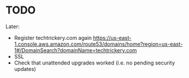 


# TODO



Later:

* Register techtrickery.com again https://us-east-1.console.aws.amazon.com/route53/domains/home?region=us-east-1#/DomainSearch?domainName=techtrickery.com
* SSL
* Check that unattended upgrades worked (i.e. no pending security updates)
